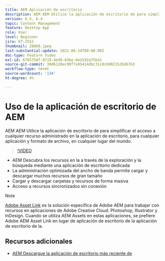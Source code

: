 ```yaml
---
title: AEM Aplicación de escritorio
description: AEM AEM Utilice la aplicación de escritorio de para simplificar el acceso a cualquier recurso administrado en la aplicación de escritorio, para cualquier aplicación y formato de archivo, en cualquier lugar del mundo.
version: 6.5, 6.4
topic: Content Management
feature: Desktop App
role: User
level: Beginner
jira: KT-2551
thumbnail: 28868.jpeg
last-substantial-update: 2022-06-24T00:00:00Z
doc-type: Feature Video
exl-id: 6765758f-0719-4ed9-83be-8ed192a75b41
source-git-commit: 30d6120ec99f7a95414dbc31c0cb002152bd6763
workflow-type: tm+mt
source-wordcount: '134'
ht-degree: 4%

---
```


# Uso de la aplicación de escritorio de AEM

AEM AEM Utilice la aplicación de escritorio de para simplificar el acceso a cualquier recurso administrado en la aplicación de escritorio, para cualquier aplicación y formato de archivo, en cualquier lugar del mundo.

>[!VIDEO](https://video.tv.adobe.com/v/28868?quality=12&learn=on)

+ AEM Descubra los recursos en la a través de la exploración y la búsqueda mediante una aplicación de escritorio dedicada
+ La administración optimizada del ancho de banda permite cargar y descargar muchos recursos de gran tamaño
+ Cargar y descargar carpetas y recursos de forma masiva
+ Acceso a recursos sincronizados sin conexión

>[!NOTE]
>
> [Adobe Asset Link](./adobe-asset-link.md) es la solución específica de Adobe AEM para trabajar con recursos en aplicaciones de Adobe Creative Cloud: Photoshop, Illustrator y InDesign. Cuando se utiliza AEM Assets en estas aplicaciones, se prefiere Adobe AEM Asset Link en lugar de aplicación de escritorio de la aplicación de escritorio de la.

## Recursos adicionales

+ [AEM Descargue la aplicación de escritorio más reciente de](https://experienceleague.adobe.com/docs/experience-manager-desktop-app/using/release-notes.html)
